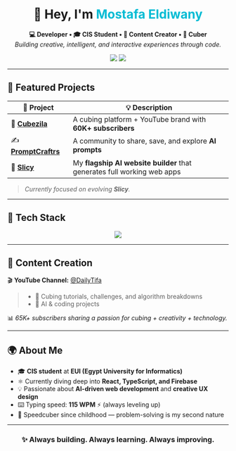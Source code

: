 <h1 align="center">👋 Hey, I'm <span style="color:#00bcd4;">Mostafa Eldiwany</span></h1>

<p align="center">
  <b>💻 Developer • 🎓 CIS Student • 🎥 Content Creator • 🧩 Cuber</b><br>
  <i>Building creative, intelligent, and interactive experiences through code.</i>
</p>

<p align="center">
  <img src="https://img.shields.io/badge/Location-Egypt 🇪🇬-00bcd4?style=for-the-badge" />
  <img src="https://img.shields.io/badge/College-EUI (CIS Student)-orange?style=for-the-badge" />
</p>

---

## 🚀 Featured Projects

| 🌟 Project | 💡 Description |
|-------------|----------------|
| 🧩 [**Cubezila**](https://cubezila.com) | A cubing platform + YouTube brand with **60K+ subscribers** |
| ✍️ [**PromptCraftrs**](https://promptcraftrs.com) | A community to share, save, and explore **AI prompts** |
| 🤖 [**Slicy**](https://slicy-demo.netlify.app/) | My **flagship AI website builder** that generates full working web apps |

>  *Currently focused on evolving **Slicy**.*

---

## 🧠 Tech Stack

<p align="center">
  <img src="https://skillicons.dev/icons?i=html,css,tailwind,js,ts,react,firebase,github,vite" />
</p>

---

## 🎥 Content Creation

🎬 **YouTube Channel:** [@DailyTifa](https://www.youtube.com/@DailyTifa)  
> - 🧩 Cubing tutorials, challenges, and algorithm breakdowns  
> - 🤖 AI & coding projects  

📊 *65K+ subscribers sharing a passion for cubing + creativity + technology.*

---

## 🌍 About Me

- 🎓 **CIS student** at **EUI (Egypt University for Informatics)**  
- ⚛️ Currently diving deep into **React, TypeScript, and Firebase**  
- 💡 Passionate about **AI-driven web development** and **creative UX design**  
- ⌨️ Typing speed: **115 WPM** ⚡ (always leveling up)  
- 🧩 Speedcuber since childhood — problem-solving is my second nature  

---

<h3 align="center">✨ Always building. Always learning. Always improving.</h3>
